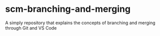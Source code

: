# scm-branching-and-merging
A simply repository that explains the concepts of branching and merging through Git and VS Code
